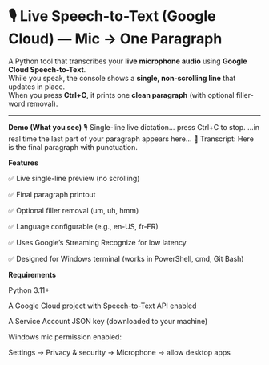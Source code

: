 ﻿# 🎙️ Live Speech-to-Text (Google Cloud) — Mic → One Paragraph

A Python tool that transcribes your **live microphone audio** using **Google Cloud Speech-to-Text**.  
While you speak, the console shows a **single, non-scrolling line** that updates in place.  
When you press **Ctrl+C**, it prints one **clean paragraph** (with optional filler-word removal).

---

**Demo (What you see)**
🎙️  Single-line live dictation… press Ctrl+C to stop.
…in real time the last part of your paragraph appears here…
📝 Transcript:
Here is the final paragraph with punctuation.

**Features**

✅ Live single-line preview (no scrolling)

✅ Final paragraph printout

✅ Optional filler removal (um, uh, hmm)

✅ Language configurable (e.g., en-US, fr-FR)

✅ Uses Google’s Streaming Recognize for low latency

✅ Designed for Windows terminal (works in PowerShell, cmd, Git Bash)

**Requirements**

Python 3.11+

A Google Cloud project with Speech-to-Text API enabled

A Service Account JSON key (downloaded to your machine)

Windows mic permission enabled:


Settings → Privacy & security → Microphone → allow desktop apps


